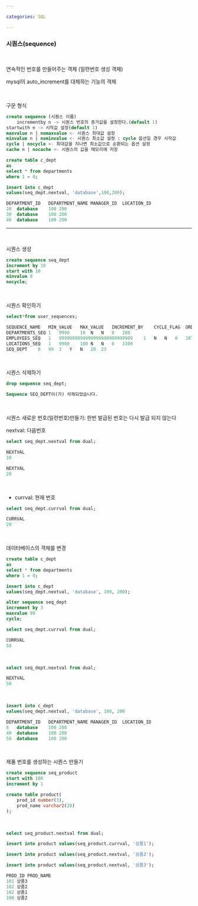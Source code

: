 ```yaml
---

categories: SQL

---
```




### 시퀀스(sequence)

 &nbsp; 

연속적인 번호를 만들어주는 객체 (일련번호 생성 객체)

mysql의 auto_increment를 대체하는 기능의 객체
  
  &nbsp;

구문 형식 

```sql
create sequence (시퀀스 이름)
    incrementby n -> 시퀀스 번호의 증가값을 설정한다.(default 1)
startwith n -> 시작값 설정(default 1)
maxvalue n | nomaxvalue <- 시퀀스 최대값 설정
minvalue n | nominvalue <- 시퀀스 최소값 설정 : cycle 옵션일 경우 시작값
cycle | nocycle <- 최대값을 지나면 최소값으로 순환되는 옵션 설정
cache n | nocache <- 시퀀스의 값을 메모리에 저장
```

```sql
create table c_dept
as
select * from departments
where 1 = 0;
```

```sql
insert into c_dept
values(seq_dept.nextval, 'database',100,200);
```
```sql
DEPARTMENT_ID	DEPARTMENT_NAME	MANAGER_ID	LOCATION_ID
20	database	100	200
30	database	100	200
40	database	100	200
```

---

 &nbsp; 

시퀀스 생성

```sql
create sequence seq_dept
increment by 10
start with 10
minvalue 0
nocycle;

```
 &nbsp; 


시퀀스 확인하기

```sql
select*from user_sequences;
```

```sql
SEQUENCE_NAME	MIN_VALUE	MAX_VALUE	INCREMENT_BY	CYCLE_FLAG	ORDER_FLAG	CACHE_SIZE	LAST_NUMBER
DEPARTMENTS_SEQ	1	9990	10	N	N	0	280
EMPLOYEES_SEQ	1	9999999999999999999999999999	1	N	N	0	207
LOCATIONS_SEQ	1	9900	100	N	N	0	3300
SEQ_DEPT	0	99	3	Y	N	20	23
```

 &nbsp;

시퀀스 삭제하기 

```sql
drop sequence seq_dept;
```
```sql
Sequence SEQ_DEPT이(가) 삭제되었습니다.
```

 &nbsp; 

시퀀스 새로운 번호(일련번호)만들기: 한번 발급된 번호는 다시 발급 되지 않는다

nextval: 다음번호

```sql
select seq_dept.nextval from dual;
```
```sql
NEXTVAL
10
```
```sql
NEXTVAL
20
```

&nbsp;
- currval: 현재 번호 

```sql
select seq_dept.currval from dual;
```
```sql
CURRVAL
20
```

 &nbsp; 


데이터베이스의 객체를 변경

```sql
create table c_dept
as
select * from departments
where 1 = 0;
``` 
```sql
insert into c_dept
values(seq_dept.nextval, 'database', 100, 200);
``` 
```sql
alter sequence seq_dept
increment by 3
maxvalue 99
cycle;
```

```sql
select seq_dept.currval from dual;
```

```sql
CURRVAL
58
```
 &nbsp;

```sql
select seq_dept.nextval from dual;
```
```sql
NEXTVAL
58
```

 &nbsp; 

```sql
insert into c_dept
values(seq_dept.nextval, 'database', 100, 200
```
```sql
DEPARTMENT_ID	DEPARTMENT_NAME	MANAGER_ID	LOCATION_ID
6	database	100	200
40	database	100	200
58	database	100	200
```

 &nbsp; 

제품 번호를 생성하는 시퀀스 만들기

```sql
create sequence seq_product
start with 100
increment by 1
```
```sql
create table product(
    prod_id number(3),
    prod_name varchar2(20)
);
```

 &nbsp; 

```sql
select seq_product.nextval from dual;
```
```sql
insert into product values(seq_product.currval, '상품1');

insert into product values(seq_product.nextval, '상품2');

insert into product values(seq_product.nextval, '상품3');
```
```sql
PROD_ID	PROD_NAME
101	상품3
102	상품2
102	상품1
108	상품2
```

